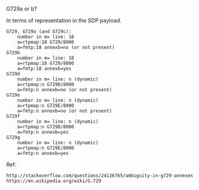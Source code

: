 G729a or b?

In terms of representation in the SDP payload.

    G729, G729a (and G729c):
        number in m= line: 18
        a=rtpmap:18 G729/8000
        a=fmtp:18 annexb=no (or not present)
    G729b
        number in m= line: 18
        a=rtpmap:18 G729/8000
        a=fmtp:18 annexb=yes
    G729d
        number in m= line: n (dynamic)
        a=rtpmap:n G729D/8000
        a=fmtp:n annexb=no (or not present)
    G729e
        number in m= line: n (dynamic)
        a=rtpmap:n G729E/8000
        a=fmtp:n annexb=no (or not present)
    G729f
        number in m= line: n (dynamic)
        a=rtpmap:n G729D/8000
        a=fmtp:n annexb=yes
    G729g
        number in m= line: n (dynamic)
        a=rtpmap:n G729E/8000
        a=fmtp:n annexb=yes

 

Ref: 

    http://stackoverflow.com/questions/24136765/ambiguity-in-g729-annexes
    https://en.wikipedia.org/wiki/G.729
